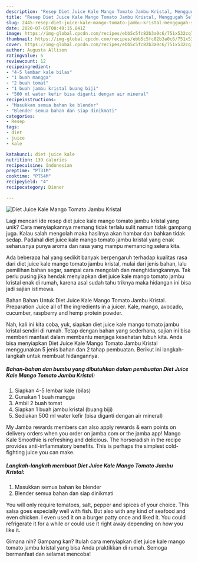 ```yaml
---
description: "Resep Diet Juice Kale Mango Tomato Jambu Kristal, Menggugah Selera"
title: "Resep Diet Juice Kale Mango Tomato Jambu Kristal, Menggugah Selera"
slug: 2445-resep-diet-juice-kale-mango-tomato-jambu-kristal-menggugah-selera
date: 2020-07-05T00:49:15.841Z
image: https://img-global.cpcdn.com/recipes/ebb5c5fc82b3a0c6/751x532cq70/diet-juice-kale-mango-tomato-jambu-kristal-foto-resep-utama.jpg
thumbnail: https://img-global.cpcdn.com/recipes/ebb5c5fc82b3a0c6/751x532cq70/diet-juice-kale-mango-tomato-jambu-kristal-foto-resep-utama.jpg
cover: https://img-global.cpcdn.com/recipes/ebb5c5fc82b3a0c6/751x532cq70/diet-juice-kale-mango-tomato-jambu-kristal-foto-resep-utama.jpg
author: Augusta Allison
ratingvalue: 5
reviewcount: 12
recipeingredient:
- "4-5 lembar kale bilas"
- "1 buah mangga"
- "2 buah tomat"
- "1 buah jambu kristal buang biji"
- "500 ml water kefir bisa diganti dengan air mineral"
recipeinstructions:
- "Masukkan semua bahan ke blender"
- "Blender semua bahan dan siap dinikmati"
categories:
- Resep
tags:
- diet
- juice
- kale

katakunci: diet juice kale 
nutrition: 139 calories
recipecuisine: Indonesian
preptime: "PT31M"
cooktime: "PT54M"
recipeyield: "4"
recipecategory: Dinner

---
```



![Diet Juice Kale Mango Tomato Jambu Kristal](https://img-global.cpcdn.com/recipes/ebb5c5fc82b3a0c6/751x532cq70/diet-juice-kale-mango-tomato-jambu-kristal-foto-resep-utama.jpg)

Lagi mencari ide resep diet juice kale mango tomato jambu kristal yang unik? Cara menyiapkannya memang tidak terlalu sulit namun tidak gampang juga. Kalau salah mengolah maka hasilnya akan hambar dan bahkan tidak sedap. Padahal diet juice kale mango tomato jambu kristal yang enak seharusnya punya aroma dan rasa yang mampu memancing selera kita.

Ada beberapa hal yang sedikit banyak berpengaruh terhadap kualitas rasa dari diet juice kale mango tomato jambu kristal, mulai dari jenis bahan, lalu pemilihan bahan segar, sampai cara mengolah dan menghidangkannya. Tak perlu pusing jika hendak menyiapkan diet juice kale mango tomato jambu kristal enak di rumah, karena asal sudah tahu triknya maka hidangan ini bisa jadi sajian istimewa.

Bahan Bahan Untuk Diet Juice Kale Mango Tomato Jambu Kristal. Preparation Juice all of the ingredients in a juicer. Kale, mango, avocado, cucumber, raspberry and hemp protein powder.


Nah, kali ini kita coba, yuk, siapkan diet juice kale mango tomato jambu kristal sendiri di rumah. Tetap dengan bahan yang sederhana, sajian ini bisa memberi manfaat dalam membantu menjaga kesehatan tubuh kita. Anda bisa menyiapkan Diet Juice Kale Mango Tomato Jambu Kristal menggunakan 5 jenis bahan dan 2 tahap pembuatan. Berikut ini langkah-langkah untuk membuat hidangannya.

<!--inarticleads1-->

##### Bahan-bahan dan bumbu yang dibutuhkan dalam pembuatan Diet Juice Kale Mango Tomato Jambu Kristal:

1. Siapkan 4-5 lembar kale (bilas)
1. Gunakan 1 buah mangga
1. Ambil 2 buah tomat
1. Siapkan 1 buah jambu kristal (buang biji)
1. Sediakan 500 ml water kefir (bisa diganti dengan air mineral)


My Jamba rewards members can also apply rewards &amp; earn points on delivery orders when you order on jamba.com or the jamba app! Mango Kale Smoothie is refreshing and delicious. The horseradish in the recipe provides anti-inflammatory benefits. This is perhaps the simplest cold-fighting juice you can make. 

<!--inarticleads2-->

##### Langkah-langkah membuat Diet Juice Kale Mango Tomato Jambu Kristal:

1. Masukkan semua bahan ke blender
1. Blender semua bahan dan siap dinikmati


You will only require tomatoes, salt, pepper and spices of your choice. This salsa goes especially well with fish. But also with any kind of seafood and even chicken. I even used it on a burger patty once and liked it. You could refrigerate it for a while or could use it right away depending on how you like it. 

Gimana nih? Gampang kan? Itulah cara menyiapkan diet juice kale mango tomato jambu kristal yang bisa Anda praktikkan di rumah. Semoga bermanfaat dan selamat mencoba!
